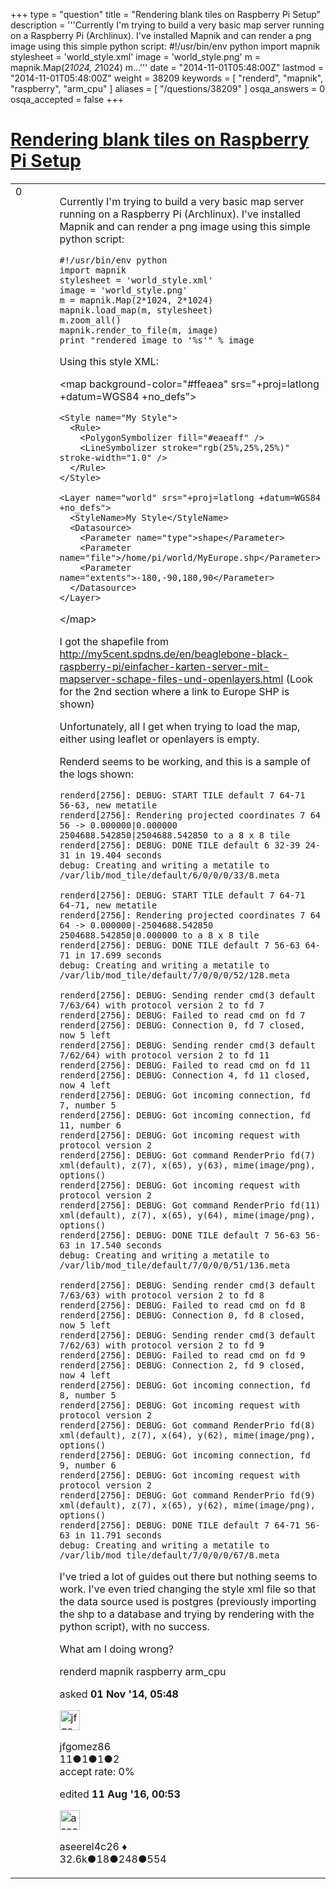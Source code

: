 +++
type = "question"
title = "Rendering blank tiles on Raspberry Pi Setup"
description = '''Currently I&#x27;m trying to build a very basic map server running on a Raspberry Pi (Archlinux). I&#x27;ve installed Mapnik and can render a png image using this simple python script: #!/usr/bin/env python import mapnik stylesheet = &#x27;world_style.xml&#x27; image = &#x27;world_style.png&#x27; m = mapnik.Map(2*1024, 2*1024) m...'''
date = "2014-11-01T05:48:00Z"
lastmod = "2014-11-01T05:48:00Z"
weight = 38209
keywords = [ "renderd", "mapnik", "raspberry", "arm_cpu" ]
aliases = [ "/questions/38209" ]
osqa_answers = 0
osqa_accepted = false
+++

<div class="headNormal">

# [Rendering blank tiles on Raspberry Pi Setup](/questions/38209/rendering-blank-tiles-on-raspberry-pi-setup)

</div>

<div id="main-body">

<div id="askform">

<table id="question-table" style="width:100%;">
<colgroup>
<col style="width: 50%" />
<col style="width: 50%" />
</colgroup>
<tbody>
<tr>
<td style="width: 30px; vertical-align: top"><div class="vote-buttons">
<span id="post-38209-upvote" class="ajax-command post-vote up" rel="nofollow" title="I like this post (click again to cancel)"> </span>
<div id="post-38209-score" class="post-score" title="current number of votes">
0
</div>
<span id="post-38209-downvote" class="ajax-command post-vote down" rel="nofollow" title="I dont like this post (click again to cancel)"> </span> <span id="favorite-mark" class="ajax-command favorite-mark" rel="nofollow" title="mark/unmark this question as favorite (click again to cancel)"> </span>
<div id="favorite-count" class="favorite-count">
&#10;</div>
</div></td>
<td><div id="item-right">
<div class="question-body">
<p>Currently I'm trying to build a very basic map server running on a Raspberry Pi (Archlinux). I've installed Mapnik and can render a png image using this simple python script:</p>
<pre><code>#!/usr/bin/env python
import mapnik
stylesheet = &#39;world_style.xml&#39;
image = &#39;world_style.png&#39;
m = mapnik.Map(2*1024, 2*1024)
mapnik.load_map(m, stylesheet)
m.zoom_all()
mapnik.render_to_file(m, image)
print &quot;rendered image to &#39;%s&#39;&quot; % image</code></pre>
<p>Using this style XML:</p>
<p>&lt;map background-color="#ffeaea" srs="+proj=latlong +datum=WGS84 +no_defs"&gt;</p>
<pre><code>&lt;Style name=&quot;My Style&quot;&gt;
  &lt;Rule&gt;
    &lt;PolygonSymbolizer fill=&quot;#eaeaff&quot; /&gt;
    &lt;LineSymbolizer stroke=&quot;rgb(25%,25%,25%)&quot; stroke-width=&quot;1.0&quot; /&gt;
  &lt;/Rule&gt;
&lt;/Style&gt;
&#10;&lt;Layer name=&quot;world&quot; srs=&quot;+proj=latlong +datum=WGS84 +no_defs&quot;&gt;
  &lt;StyleName&gt;My Style&lt;/StyleName&gt;
  &lt;Datasource&gt;
    &lt;Parameter name=&quot;type&quot;&gt;shape&lt;/Parameter&gt;
    &lt;Parameter name=&quot;file&quot;&gt;/home/pi/world/MyEurope.shp&lt;/Parameter&gt;
    &lt;Parameter name=&quot;extents&quot;&gt;-180,-90,180,90&lt;/Parameter&gt;
  &lt;/Datasource&gt;
&lt;/Layer&gt;</code></pre>
<p>&lt;/map&gt;</p>
<p>I got the shapefile from <a href="http://my5cent.spdns.de/en/beaglebone-black-raspberry-pi/einfacher-karten-server-mit-mapserver-schape-files-und-openlayers.html">http://my5cent.spdns.de/en/beaglebone-black-raspberry-pi/einfacher-karten-server-mit-mapserver-schape-files-und-openlayers.html</a> (Look for the 2nd section where a link to Europe SHP is shown)</p>
<p>Unfortunately, all I get when trying to load the map, either using leaflet or openlayers is empty.</p>
<p>Renderd seems to be working, and this is a sample of the logs shown:</p>
<pre><code>renderd[2756]: DEBUG: START TILE default 7 64-71 56-63, new metatile
renderd[2756]: Rendering projected coordinates 7 64 56 -&gt; 0.000000|0.000000 2504688.542850|2504688.542850 to a 8 x 8 tile
renderd[2756]: DEBUG: DONE TILE default 6 32-39 24-31 in 19.404 seconds
debug: Creating and writing a metatile to /var/lib/mod_tile/default/6/0/0/0/33/8.meta
&#10;renderd[2756]: DEBUG: START TILE default 7 64-71 64-71, new metatile
renderd[2756]: Rendering projected coordinates 7 64 64 -&gt; 0.000000|-2504688.542850 2504688.542850|0.000000 to a 8 x 8 tile
renderd[2756]: DEBUG: DONE TILE default 7 56-63 64-71 in 17.699 seconds
debug: Creating and writing a metatile to /var/lib/mod_tile/default/7/0/0/0/52/128.meta
&#10;renderd[2756]: DEBUG: Sending render cmd(3 default 7/63/64) with protocol version 2 to fd 7
renderd[2756]: DEBUG: Failed to read cmd on fd 7
renderd[2756]: DEBUG: Connection 0, fd 7 closed, now 5 left
renderd[2756]: DEBUG: Sending render cmd(3 default 7/62/64) with protocol version 2 to fd 11
renderd[2756]: DEBUG: Failed to read cmd on fd 11
renderd[2756]: DEBUG: Connection 4, fd 11 closed, now 4 left
renderd[2756]: DEBUG: Got incoming connection, fd 7, number 5
renderd[2756]: DEBUG: Got incoming connection, fd 11, number 6
renderd[2756]: DEBUG: Got incoming request with protocol version 2
renderd[2756]: DEBUG: Got command RenderPrio fd(7) xml(default), z(7), x(65), y(63), mime(image/png), options()
renderd[2756]: DEBUG: Got incoming request with protocol version 2
renderd[2756]: DEBUG: Got command RenderPrio fd(11) xml(default), z(7), x(65), y(64), mime(image/png), options()
renderd[2756]: DEBUG: DONE TILE default 7 56-63 56-63 in 17.540 seconds
debug: Creating and writing a metatile to /var/lib/mod_tile/default/7/0/0/0/51/136.meta
&#10;renderd[2756]: DEBUG: Sending render cmd(3 default 7/63/63) with protocol version 2 to fd 8
renderd[2756]: DEBUG: Failed to read cmd on fd 8
renderd[2756]: DEBUG: Connection 0, fd 8 closed, now 5 left
renderd[2756]: DEBUG: Sending render cmd(3 default 7/62/63) with protocol version 2 to fd 9
renderd[2756]: DEBUG: Failed to read cmd on fd 9
renderd[2756]: DEBUG: Connection 2, fd 9 closed, now 4 left
renderd[2756]: DEBUG: Got incoming connection, fd 8, number 5
renderd[2756]: DEBUG: Got incoming request with protocol version 2
renderd[2756]: DEBUG: Got command RenderPrio fd(8) xml(default), z(7), x(64), y(62), mime(image/png), options()
renderd[2756]: DEBUG: Got incoming connection, fd 9, number 6
renderd[2756]: DEBUG: Got incoming request with protocol version 2
renderd[2756]: DEBUG: Got command RenderPrio fd(9) xml(default), z(7), x(65), y(62), mime(image/png), options()
renderd[2756]: DEBUG: DONE TILE default 7 64-71 56-63 in 11.791 seconds
debug: Creating and writing a metatile to /var/lib/mod_tile/default/7/0/0/0/67/8.meta</code></pre>
<p>I've tried a lot of guides out there but nothing seems to work. I've even tried changing the style xml file so that the data source used is postgres (previously importing the shp to a database and trying by rendering with the python script), with no success.</p>
<p>What am I doing wrong?</p>
</div>
<div id="question-tags" class="tags-container tags">
<span class="post-tag tag-link-renderd" rel="tag" title="see questions tagged &#39;renderd&#39;">renderd</span> <span class="post-tag tag-link-mapnik" rel="tag" title="see questions tagged &#39;mapnik&#39;">mapnik</span> <span class="post-tag tag-link-raspberry" rel="tag" title="see questions tagged &#39;raspberry&#39;">raspberry</span> <span class="post-tag tag-link-arm_cpu" rel="tag" title="see questions tagged &#39;arm_cpu&#39;">arm_cpu</span>
</div>
<div id="question-controls" class="post-controls">
&#10;</div>
<div class="post-update-info-container">
<div class="post-update-info post-update-info-user">
<p>asked <strong>01 Nov '14, 05:48</strong></p>
<img src="https://secure.gravatar.com/avatar/0b3f17cc300b593d40619c5c695f111e?s=32&amp;d=identicon&amp;r=g" class="gravatar" width="32" height="32" alt="jfgomez86&#39;s gravatar image" />
<p><span>jfgomez86</span><br />
<span class="score" title="11 reputation points">11</span><span title="1 badges"><span class="badge1">●</span><span class="badgecount">1</span></span><span title="1 badges"><span class="silver">●</span><span class="badgecount">1</span></span><span title="2 badges"><span class="bronze">●</span><span class="badgecount">2</span></span><br />
<span class="accept_rate" title="Rate of the user&#39;s accepted answers">accept rate:</span> <span title="jfgomez86 has no accepted answers">0%</span></p>
</div>
<div class="post-update-info post-update-info-edited">
<p><span> edited <strong>11 Aug '16, 00:53</strong> </span></p>
<img src="https://secure.gravatar.com/avatar/66f0dc05b44574e3894be07b0b37cf37?s=32&amp;d=identicon&amp;r=g" class="gravatar" width="32" height="32" alt="aseerel4c26&#39;s gravatar image" />
<p><span>aseerel4c26 ♦</span><br />
<span class="score" title="32615 reputation points"><span>32.6k</span></span><span title="18 badges"><span class="badge1">●</span><span class="badgecount">18</span></span><span title="248 badges"><span class="silver">●</span><span class="badgecount">248</span></span><span title="554 badges"><span class="bronze">●</span><span class="badgecount">554</span></span></p>
</div>
</div>
<div id="comments-container-38209" class="comments-container">
&#10;</div>
<div id="comment-tools-38209" class="comment-tools">
&#10;</div>
<div class="clear">
&#10;</div>
<div id="comment-38209-form-container" class="comment-form-container">
&#10;</div>
<div class="clear">
&#10;</div>
</div></td>
</tr>
</tbody>
</table>

</div>

</div>

